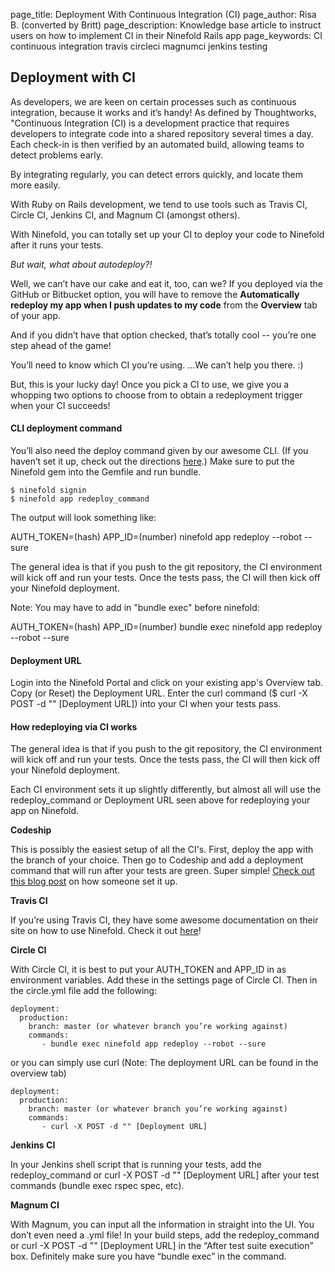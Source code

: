 page_title:       Deployment With Continuous Integration (CI)
page_author:      Risa B. (converted by Britt)
page_description: Knowledge base article to instruct users on how to implement CI in their Ninefold Rails app
page_keywords:    CI continuous integration travis circleci magnumci jenkins testing

## Deployment with CI

As developers, we are keen on certain processes such as continuous integration, because it works and it’s handy! As defined by Thoughtworks, "Continuous Integration (CI) is a development practice that requires developers to integrate code into a shared repository several times a day. Each check-in is then verified by an automated build, allowing teams to detect problems early.

By integrating regularly, you can detect errors quickly, and locate them more easily.

With Ruby on Rails development, we tend to use tools such as Travis CI, Circle CI, Jenkins CI, and Magnum CI (amongst others).

With Ninefold, you can totally set up your CI to deploy your code to Ninefold after it runs your tests.

_But wait, what about autodeploy?!_

Well, we can’t have our cake and eat it, too, can we? If you deployed via the GitHub or Bitbucket option, you will have to remove the __Automatically redeploy my app when I push updates to my code__ from the __Overview__ tab of your app.

And if you didn’t have that option checked, that’s totally cool -- you’re one step ahead of the game!

You’ll need to know which CI you’re using. ...We can’t help you there. :)

But, this is your lucky day! Once you pick a CI to use, we give you a whopping two options to choose from to obtain a redeployment trigger when your CI succeeds!

#### CLI deployment command

You’ll also need the deploy command given by our awesome CLI.  (If you haven’t set it up, check out the directions [here](http://www.ninefold.com/docs/getstarted/how_to_install_and_utilize_the_cli).)  Make sure to put the Ninefold gem into the Gemfile and run bundle.

	$ ninefold signin
	$ ninefold app redeploy_command

The output will look something like:

AUTH_TOKEN=(hash) APP_ID=(number) ninefold app redeploy --robot --sure

The general idea is that if you push to the git repository, the CI environment will kick off and run your tests. Once the tests pass, the CI will then kick off your Ninefold deployment.

Note: You may have to add in "bundle exec" before ninefold:

AUTH_TOKEN=(hash) APP_ID=(number) bundle exec ninefold app redeploy --robot --sure

#### Deployment URL

Login into the Ninefold Portal and click on your existing app's Overview tab. Copy (or Reset) the Deployment URL. Enter the curl command ($ curl -X POST -d "" [Deployment URL]) into your CI when your tests pass.

#### How redeploying via CI works

The general idea is that if you push to the git repository, the CI environment will kick off and run your tests. Once the tests pass, the CI will then kick off your Ninefold deployment.

Each CI environment sets it up slightly differently, but almost all will use the redeploy_command or Deployment URL seen above for redeploying your app on Ninefold.

__Codeship__

This is possibly the easiest setup of all the CI's. First, deploy the app with the branch of your choice. Then go to Codeship and add a deployment command that will run after your tests are green. Super simple! [Check out this blog post](http://brianpattison.com/continuous-deployment-with-codeship-and-ninefold) on how someone set it up.

__Travis CI__

If you’re using Travis CI, they have some awesome documentation on their site on how to use Ninefold. Check it out [here](http://docs.travis-ci.com/user/deployment/ninefold/)!

__Circle CI__

With Circle CI, it is best to put your AUTH_TOKEN and APP_ID in as environment variables. Add these in the settings page of Circle CI.  Then in the circle.yml file add the following:

	deployment:
  	  production:  
    	branch: master (or whatever branch you’re working against)
    	commands:
           - bundle exec ninefold app redeploy --robot --sure

or you can simply use curl (Note: The deployment URL can be found in the overview tab)

	deployment:
  	  production:  
    	branch: master (or whatever branch you’re working against)
    	commands:
           - curl -X POST -d "" [Deployment URL]

__Jenkins CI__

In your Jenkins shell script that is running your tests, add the redeploy_command or curl -X POST -d "" [Deployment URL] after your test commands (bundle exec rspec spec, etc).

__Magnum CI__

With Magnum, you can input all the information in straight into the UI. You don’t even need a .yml file!  In your build steps, add the redeploy_command or curl -X POST -d "" [Deployment URL] in the “After test suite execution” box. Definitely make sure you have “bundle exec” in the command.
